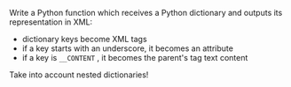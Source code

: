Write a Python function which receives a Python dictionary and outputs
its representation in XML:

* dictionary keys become XML tags
* if a key starts with an underscore, it becomes an attribute
* if a key is `__CONTENT` , it becomes the parent's tag text content

Take into account nested dictionaries!
